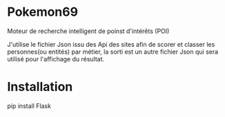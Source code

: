 # Pokemon69
Moteur de recherche intelligent de poinst d'intérêts (POI)

J'utilise le fichier Json issu des Api des sites afin de scorer et classer les personnes(ou entités) par métier, la sorti est un autre fichier Json qui sera utilisé pour l'affichage du résultat.


# Installation
pip install Flask
